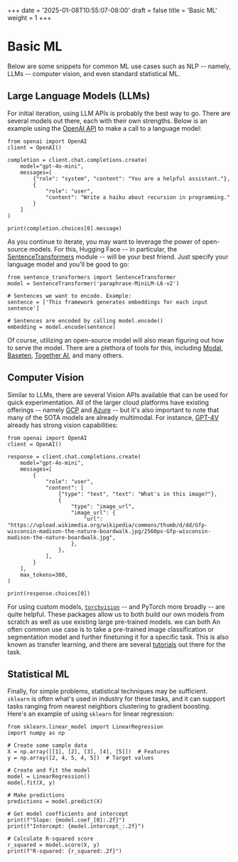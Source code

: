 +++
date = '2025-01-08T10:55:07-08:00'
draft = false
title = 'Basic ML'
weight = 1
+++

# Basic ML

Below are some snippets for common ML use cases such as NLP -- namely, LLMs -- computer vision, and even standard statistical ML.

## Large Language Models (LLMs)

For initial iteration, using LLM APIs is probably the best way to go. There are several models out there, each with their own strengths. Below is an example using the [OpenAI API](https://platform.openai.com/docs/quickstart?language-preference=python) to make a call to a language model:

```python3
from openai import OpenAI
client = OpenAI()

completion = client.chat.completions.create(
    model="gpt-4o-mini",
    messages=[
        {"role": "system", "content": "You are a helpful assistant."},
        {
            "role": "user",
            "content": "Write a haiku about recursion in programming."
        }
    ]
)

print(completion.choices[0].message)
```

As you continue to iterate, you may want to leverage the power of open-source models. For this, Hugging Face -- in particular, the [SentenceTransformers](https://huggingface.co/sentence-transformers) module -- will be your best friend. Just specify your language model and you'll be good to go:

```python3
from sentence_transformers import SentenceTransformer
model = SentenceTransformer('paraphrase-MiniLM-L6-v2')

# Sentences we want to encode. Example:
sentence = ['This framework generates embeddings for each input sentence']

# Sentences are encoded by calling model.encode()
embedding = model.encode(sentence)
```

Of course, utilizing an open-source model will also mean figuring out how to serve the model. There are a plethora of tools for this, including [Modal](https://modal.com/), [Baseten](https://www.baseten.co/), [Together AI](https://www.together.ai/), and many others.

## Computer Vision

Similar to LLMs, there are several Vision APIs available that can be used for quick experimentation. All of the larger cloud platforms have existing offerings -- namely [GCP](https://cloud.google.com/vision/docs) and [Azure](https://learn.microsoft.com/en-us/azure/ai-services/computer-vision/) -- but it's also important to note that many of the SOTA models are already multimodal. For instance, [GPT-4V](https://platform.openai.com/docs/guides/vision?lang=node) already has strong vision capabilities:


```python3
from openai import OpenAI
client = OpenAI()

response = client.chat.completions.create(
    model="gpt-4o-mini",
    messages=[
        {
            "role": "user",
            "content": [
                {"type": "text", "text": "What's in this image?"},
                {
                    "type": "image_url",
                    "image_url": {
                        "url": "https://upload.wikimedia.org/wikipedia/commons/thumb/d/dd/Gfp-wisconsin-madison-the-nature-boardwalk.jpg/2560px-Gfp-wisconsin-madison-the-nature-boardwalk.jpg",
                    },
                },
            ],
        }
    ],
    max_tokens=300,
)

print(response.choices[0])
```

For using custom models, [`torchvision`](https://pytorch.org/vision/stable/index.html#module-torchvision) -- and PyTorch more broadly -- are quite helpful. These packages allow us to both build our own models from scratch as well as use existing large pre-trained models. we can both An often common use case is to take a pre-trained image classification or segmentation model and further finetuning it for a specific task. This is also known as transfer learning, and there are several [tutorials](https://pytorch.org/tutorials/beginner/transfer_learning_tutorial.html) out there for the task.

## Statistical ML

Finally, for simple problems, statistical techniques may be sufficient. `sklearn` is often what's used in industry for these tasks, and it can support tasks ranging from nearest neighbors clustering to gradient boosting. Here's an example of using `sklearn` for linear regression:

```python3
from sklearn.linear_model import LinearRegression
import numpy as np

# Create some sample data
X = np.array([[1], [2], [3], [4], [5]])  # Features
y = np.array([2, 4, 5, 4, 5])  # Target values

# Create and fit the model
model = LinearRegression()
model.fit(X, y)

# Make predictions
predictions = model.predict(X)

# Get model coefficients and intercept
print(f"Slope: {model.coef_[0]:.2f}")
print(f"Intercept: {model.intercept_:.2f}")

# Calculate R-squared score
r_squared = model.score(X, y)
print(f"R-squared: {r_squared:.2f}")
```